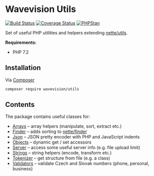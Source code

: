 # Wavevision Utils

[![Build Status](https://travis-ci.org/wavevision/utils.svg?branch=master)](https://travis-ci.org/wavevision/utils)
[![Coverage Status](https://coveralls.io/repos/github/wavevision/utils/badge.svg?branch=master)](https://coveralls.io/github/wavevision/utils?branch=master)
[![PHPStan](https://img.shields.io/badge/style-level%20max-brightgreen.svg?label=phpstan)](https://github.com/phpstan/phpstan)

Set of useful PHP utilities and helpers extending [nette/utils](https://github.com/nette/utils).

**Requirements:**

- PHP 7.2

## Installation

Via [Composer](https://getcomposer.org)

```bash
composer require wavevision/utils
```

## Contents

The package contains useful classes for:

- [Arrays](./src/Utils/Arrays.php) – array helpers (manipulate, sort, extract etc.)
- [Finder](./src/Utils/Finder.php) – adds sorting to [nette/finder](https://github.com/nette/finder)
- [Json](./src/Utils/Json.php) – JSON pretty encoder with PHP and JavaScript indents
- [Objects](./src/Utils/Objects.php) – dynamic get / set accessors
- [Server](./src/Utils/Server.php) – access some useful server info (e.g. file upload limit)
- [Strings](./src/Utils/Strings.php) – string helpers (encode, transform etc.)
- [Tokenizer](./src/Utils/Tokenizer.php) – get structure from file (e.g. a class)
- [Validators](./src/Utils/Validators.php) – validate Czech and Slovak numbers (phone, personal, business)
